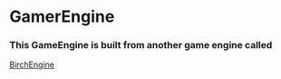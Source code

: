 # GamerEngine
### This GameEngine is built from another game engine called
[BirchEngine](https://github.com/carlbirch/BirchEngine)


